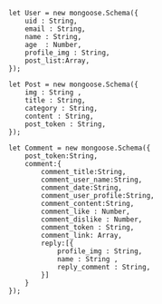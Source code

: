     let User = new mongoose.Schema({
        uid : String,
        email : String,
        name : String,
        age  : Number, 
        profile_img : String,
        post_list:Array,
    });

    let Post = new mongoose.Schema({
        img : String ,
        title : String,
        category : String,
        content : String,
        post_token : String,
    });

    let Comment = new mongoose.Schema({
        post_token:String,
        comment:{
            comment_title:String,
            comment_user_name:String,
            comment_date:String,
            comment_user_profile:String,
            comment_content:String,
            comment_like : Number,
            comment_dislike : Number,
            comment_token : String,
            comment_link: Array,
            reply:[{
                profile_img : String,
                name : String ,
                reply_comment : String,
            }]
        }
    });
